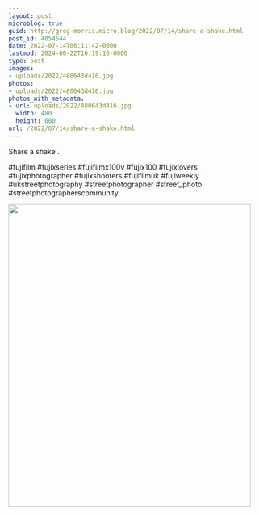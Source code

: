 ```yaml
---
layout: post
microblog: true
guid: http://greg-morris.micro.blog/2022/07/14/share-a-shake.html
post_id: 4054544
date: 2022-07-14T06:11:42-0000
lastmod: 2024-06-22T16:19:16-0000
type: post
images:
- uploads/2022/480643d416.jpg
photos:
- uploads/2022/480643d416.jpg
photos_with_metadata:
- url: uploads/2022/480643d416.jpg
  width: 480
  height: 600
url: /2022/07/14/share-a-shake.html
---
```

Share a shake
.

#fujifilm #fujixseries #fujifilmx100v #fujix100 #fujixlovers #fujixphotographer #fujixshooters #fujifilmuk #fujiweekly #ukstreetphotography #streetphotographer #street_photo #streetphotographerscommunity

<img src="uploads/2022/480643d416.jpg" width="480" height="600" alt="">
